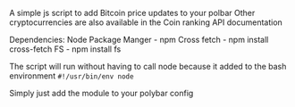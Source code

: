 A simple js script to add Bitcoin price updates to your polbar
Other cryptocurrencies are also available in the Coin ranking API documentation

Dependencies:
Node Package Manger - npm
Cross fetch - npm install cross-fetch
FS - npm install fs

The script will run without having to call node because it added to the bash environment
`#!/usr/bin/env node`

Simply just add the module to your polybar config
